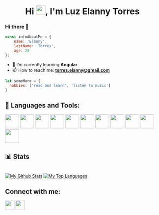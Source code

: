 

<h1 align="center">Hi <img src="https://raw.githubusercontent.com/MartinHeinz/MartinHeinz/master/wave.gif" width="30px">, I'm Luz Elanny Torres</h1>

### Hi there 👋

```js
const infoAboutMe = {
    name: 'Elanny',
    lastName: 'Torres',
    age: 28
};
```
- 🌱 I’m currently learning **Angular**
- 📫 How to reach me: **torres.elanny@gmail.com**

```js
let someMore = {
  hobbies: ['read and learn', 'listen to music']
}
```

## 🚀 Languages and Tools:

<code><img height="45" src="https://img.icons8.com/color/48/000000/angularjs.png"></code>
<code><img height="45" src="https://img.icons8.com/color/48/000000/typescript.png"></code>
<code><img height="45" src="https://cdn.icon-icons.com/icons2/2107/PNG/512/file_type_vscode_icon_130084.png"></code>
<code><img height="45" src="https://mirayhazlo.com/wp-content/uploads/2018/09/Html5_dise%C3%B1o_web-1.png"></code>
<code><img height="45" src="https://cdn.pixabay.com/photo/2017/08/05/11/16/logo-2582747_1280.png"></code>
<code><img height="45" src="https://img.icons8.com/color/48/000000/javascript.png"></code>
<code><img height="45" src="https://img.icons8.com/color/48/000000/nodejs.png"></code>
<code><img height="45" src="https://img.icons8.com/color/48/000000/git.png"></code>
<code><img height="45" src="https://img.icons8.com/office/45/000000/figma.png"></code>
<code><img height="45" src="https://img.icons8.com/color/48/000000/firebase.png"></code>
<code><img height="45" src="https://i0.wp.com/www.jacobsoft.com.mx/wp-content/uploads/2019/04/Bootstrap-Logo.png?ssl=1"></code>


## 📊 Stats
  <br/>
    <a href="https://github.com/ElannyTorres/github-readme-stats"><img alt="My Github Stats" src="https://github-readme-stats.vercel.app/api?username=ElannyTorres&show_icons=true&count_private=true&theme=react&hide_border=true&bg_color=0D1117" /></a>
  <a href="https://github.com/ElannyTorres/github-readme-stats"><img alt="My Top Languages" src="https://github-readme-stats.vercel.app/api/top-langs/?username=ElannyTorres&langs_count=8&count_private=true&layout=compact&theme=react&hide_border=true&bg_color=0D1117" /></a>
<br/>


## Connect with me:
<p align="left">

<a href = "https://www.linkedin.com/in/luz-elanny-torres-villavicencio-590745183/"><img src="https://img.icons8.com/fluent/48/000000/linkedin.png" style='width: 30px; height:30px'/></a>
<a href = "https://www.instagram.com/elannytorres/?hl=es-la"><img src="https://img.icons8.com/fluent/48/000000/instagram-new.png" style='width: 30px; height:30px'/></a>

</p>
<!--
**ElannyTorres/ElannyTorres** is a ✨ _special_ ✨ repository because its `README.md` (this file) appears on your GitHub profile.

Here are some ideas to get you started:

- 🔭 I’m currently working on ...
- 🌱 I’m currently learning ...
- 👯 I’m looking to collaborate on ...
- 🤔 I’m looking for help with ...
- 💬 Ask me about ...
- 😄 Pronouns: ...
- ⚡ Fun fact: ...
-->
